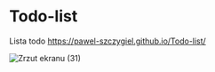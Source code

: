 # Todo-list
Lista todo 
https://pawel-szczygiel.github.io/Todo-list/

![Zrzut ekranu (31)](https://user-images.githubusercontent.com/74866405/180830112-b92f61f2-aaa5-4411-90e2-79464c999ceb.png)
